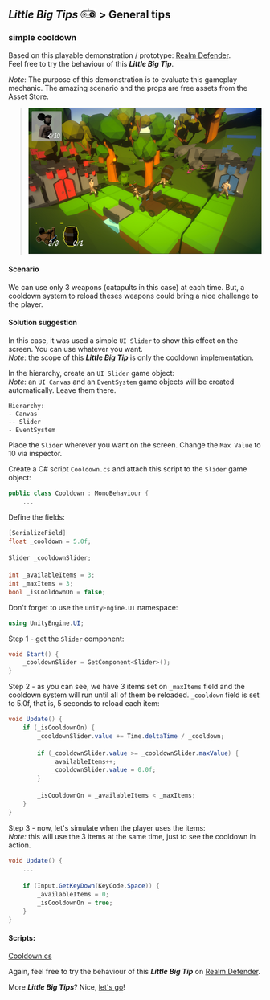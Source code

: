 ## _**Little Big Tips**_ ![Joystick](https://raw.githubusercontent.com/alissin/alissin.github.io/master/images/joystick.png) > General tips

### simple cooldown

Based on this playable demonstration / prototype: [Realm Defender](https://simmer.io/@alissin/realm-defender).<br/>
Feel free to try the behaviour of this _**Little Big Tip**_.

_Note_: The purpose of this demonstration is to evaluate this gameplay mechanic. The amazing scenario and the props are free assets from the Asset Store.

> ![Realm Defender](https://raw.githubusercontent.com/alissin/alissin.github.io/master/demonstration-projects/realm-defender.png)

#### Scenario
We can use only 3 weapons (catapults in this case) at each time. But, a cooldown system to reload theses weapons could bring a nice challenge to the player.

#### Solution suggestion
In this case, it was used a simple `UI Slider` to show this effect on the screen. You can use whatever you want.<br/>
_Note_: the scope of this _**Little Big Tip**_ is only the cooldown implementation.

In the hierarchy, create an `UI Slider` game object:<br/>
_Note_: an `UI Canvas` and an `EventSystem` game objects will be created automatically. Leave them there.

```
Hierarchy:
- Canvas
-- Slider
- EventSystem
```

Place the `Slider` wherever you want on the screen. Change the `Max Value` to 10 via inspector.

Create a C# script `Cooldown.cs` and attach this script to the `Slider` game object:

```csharp
public class Cooldown : MonoBehaviour {
    ...
```

Define the fields:

```csharp
[SerializeField]
float _cooldown = 5.0f;

Slider _cooldownSlider;

int _availableItems = 3;
int _maxItems = 3;
bool _isCooldownOn = false;
```

Don't forget to use the `UnityEngine.UI` namespace:

```csharp
using UnityEngine.UI;
```

Step 1 - get the `Slider` component:

```csharp
void Start() {
    _cooldownSlider = GetComponent<Slider>();
}
```

Step 2 - as you can see, we have 3 items set on `_maxItems` field and the cooldown system will run until all of them be reloaded. `_cooldown` field is set to 5.0f, that is, 5 seconds to reload each item:

```csharp
void Update() {
    if (_isCooldownOn) {
        _cooldownSlider.value += Time.deltaTime / _cooldown;

        if (_cooldownSlider.value >= _cooldownSlider.maxValue) {
            _availableItems++;
            _cooldownSlider.value = 0.0f;
        }

        _isCooldownOn = _availableItems < _maxItems;
    }
}
```

Step 3 - now, let's simulate when the player uses the items:<br/>
_Note:_ this will use the 3 items at the same time, just to see the cooldown in action.

```csharp
void Update() {
    ...

    if (Input.GetKeyDown(KeyCode.Space)) {
        _availableItems = 0;
        _isCooldownOn = true;
    }
}
```

#### Scripts:
[Cooldown.cs](./Cooldown.cs)

Again, feel free to try the behaviour of this _**Little Big Tip**_ on [Realm Defender](https://simmer.io/@alissin/realm-defender).

More _**Little Big Tips**_? Nice, [let's go](https://github.com/alissin/little-big-tips)!